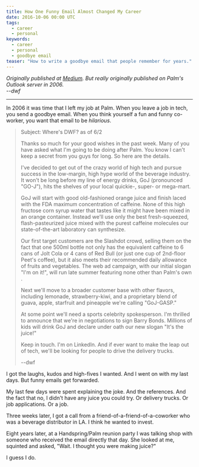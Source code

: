 ```yaml
---
title: How One Funny Email Almost Changed My Career
date: 2016-10-06 00:00 UTC
tags:
  - career
  - personal
keywords: 
  - career
  - personal
  - goodbye email
teaser: "How to write a goodbye email that people remember for years."  
---
```


[goj]: https://medium.com/@dwfrank/how-one-funny-email-almost-changed-my-career-80b20ee7c5ff

_Originally published at [Medium][goj]. But really originally published on Palm's Outlook server in 2006.
<br/>--dwf_

---

In 2006 it was time that I left my job at Palm. When you leave a job in tech, you send a goodbye email.
When you think yourself a fun and funny co-worker, you want that email to be _hilarious_.

> Subject: Where's DWF? as of 6/2
>
> Thanks so much for your good wishes in the past week. Many of you have asked what I'm going to be doing after Palm. You know I can't keep a secret from you guys for long. So here are the details.
>
> I've decided to get out of the crazy world of high tech and pursue success in the low-margin, high hype world of the beverage industry. It won't be long before my line of energy drinks, GoJ (pronounced "GO-J"), hits the shelves of your local quickie-, super- or mega-mart.
>
> GoJ will start with good old-fashioned orange juice and finish laced with the FDA maximum concentration of caffeine. None of this high fructose corn syrup water that tastes like it might have been mixed in an orange container. Instead we'll use only the best fresh-squeezed, flash-pasteurized juice mixed with the purest caffeine molecules our state-of-the-art laboratory can synthesize.
>
> Our first target customers are the Slashdot crowd, selling them on the fact that one 500ml bottle not only has the equivalent caffeine to 6 cans of Jolt Cola or 4 cans of Red Bull (or just one cup of 2nd-floor Peet's coffee), but it also meets their recommended daily allowance of fruits and vegetables. The web ad campaign, with our initial slogan "I'm on it!", will run late summer featuring none other than Palm's own <NAME REDACTED>.
>
> Next we'll move to a broader customer base with other flavors, including lemonade, strawberry-kiwi, and a proprietary blend of guava, apple, starfruit and pineapple we're calling "GoJ-GASP."
>
> At some point we'll need a sports celebrity spokesperson. I'm thrilled to announce that we're in negotiations to sign Barry Bonds. Millions of kids will drink GoJ and declare under oath our new slogan "It's the juice!"
>
> Keep in touch. I'm on LinkedIn. And if ever want to make the leap out of tech, we'll be looking for people to drive the delivery trucks.
>
>--dwf



I got the laughs, kudos and high-fives I wanted. And I went on with my last days. But funny emails get forwarded.

My last few days were spent explaining the joke. And the references. And the fact that no, I didn't have any juice you could try. Or delivery trucks. Or job applications. Or a job.

Three weeks later, I got a call from a friend-of-a-friend-of-a-coworker who was a beverage distributor in LA. I think he wanted to invest.

Eight years later, at a Handspring/Palm reunion party I was talking shop with someone who received the email directly that day. She looked at me, squinted and asked, "Wait. I thought you were making juice?"

I guess I do.

